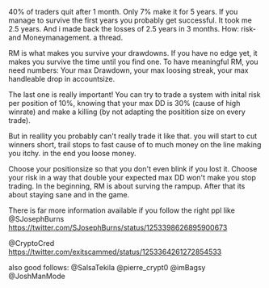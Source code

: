 40% of traders quit after 1 month. Only 7% make it for 5 years. If you manage to survive the first years you probably get successful. It took me 2.5 years. And i made back the losses of 2.5 years in 3 months. How: risk- and Moneymanagement. a thread. 

RM is what makes you survive your drawdowns. If you have no edge yet, it makes you survive the time until you find one. To have meaningful RM, you need numbers: Your max Drawdown, your max loosing streak, your max handleable drop in accountsize.

The last one is really important! You can try to trade a system with inital risk per position of 10%, knowing that your max DD is 30% (cause of high winrate) and make a killing (by not adapting the positition size on every trade).

But in reallity you probably can't really trade it like that. you will start to cut winners short, trail stops to fast cause of to much money on the line making you itchy. in the end you loose money.

Choose your positionsize so that you don't even blink if you lost it. Choose your risk in a way that double your expected max DD won't make you stop trading. In the beginning, RM is about surving the rampup. After that its about staying sane and in the game.

There is far more information available if you follow the right ppl like
@SJosephBurns
https://twitter.com/SJosephBurns/status/1253398626895900673

@CryptoCred
https://twitter.com/exitscammed/status/1253364261272854533

also good follows:
@SalsaTekila @pierre_crypt0 @imBagsy @JoshManMode
